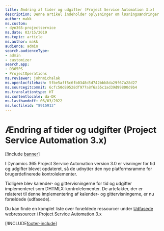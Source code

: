 ```yaml
---
title: Ændring af tider og udgifter (Project Service Automation 3.x)
description: Denne artikel indeholder oplysninger om løsningsændringer for tid og udgifter.
author: makk
ms.custom:
- dyn365-projectservice
ms.date: 03/15/2019
ms.topic: article
ms.author: makk
audience: admin
search.audienceType:
- admin
- customizer
search.app:
- D365PS
- ProjectOperations
ms.reviewer: johnmichalak
ms.openlocfilehash: 5fbe5aff5c6fb0348d5d742bbb8da29f67a28d27
ms.sourcegitcommit: 6cfc50d89528df977a8f6a55c1ad39d99800d9b4
ms.translationtype: HT
ms.contentlocale: da-DK
ms.lasthandoff: 06/03/2022
ms.locfileid: "8915913"
---
```

# <a name="time-and-expense-changes-project-service-automation-3x"></a>Ændring af tider og udgifter (Project Service Automation 3.x)

[!include [banner](../../includes/psa-now-project-operations.md)]

I Dynamics 365 Project Service Automation version 3.0 er visninger for tid og udgifter blevet opdateret, så de udnytter den nye platformsramme for brugerdefinerede kontrolelementer.

Tidligere blev kalender- og gittervisningerne for tid og udgifter implementeret som DHTMLX-kontrolelementer. De artefakter, der er relateret til denne implementering af kalender- og gittervisningerne, er nu forældede (udfasede).

Du kan finde en komplet liste over forældede ressourcer under [Udfasede webressourcer i Project Service Automation 3.x](web-resources-deprecated-v3.x.md)


[!INCLUDE[footer-include](../../includes/footer-banner.md)]
